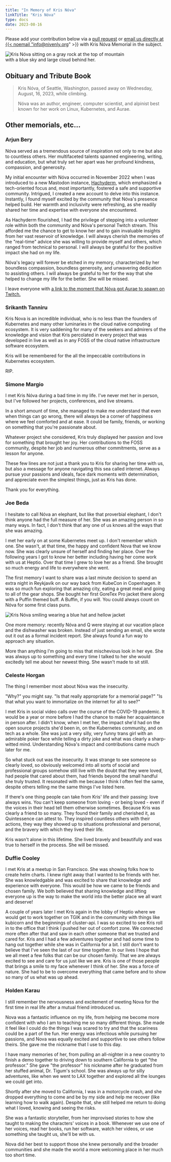 ```yaml
---
title: "In Memory of Kris Nóva"
linkTitle: "Kris Nóva"
type: docs
date: 2023-08-16
---
```


Please add your contribution below via a [pull request](https://github.com/nivenly/website/) or <a href="mailto:info@nivenly.org?subject=Kris Nóva Memorial">email us directly at {{< noemail "info@nivenly.org" >}} with Kris Nóva Memorial in the subject</a>.

<img src="./assets/kris-nova.jpg" alt="Kris Nóva sitting on a gray rock at the top of mountain with a blue sky and large cloud behind her." style="max-width:400px;"/>

## Obituary and Tribute Book

> Kris Nóva, of Seattle, Washington, passed away on Wednesday, August, 16, 2023, while climbing.
>
> Nóva was an author, engineer, computer scientist, and alpinist best known for her work on Linux, Kubernetes, and Aurae.

## Other memorials, etc...

### Arjun Bery

Nóva served as a tremendous source of inspiration not only to me but also to countless others. Her multifaceted talents spanned engineering, writing, and education, but what truly set her apart was her profound kindness, compassion, and generosity.

My initial encounter with Nóva occurred in November 2022 when I was introduced to a new Mastodon instance, [Hachyderm](https://hachyderm.io), which emphasized a tech-oriented focus and, most importantly, fostered a safe and supportive community. Intrigued, I created a new account to delve into this instance. Instantly, I found myself excited by the community that Nóva's presence helped build. Her warmth and inclusivity were refreshing, as she readily shared her time and expertise with everyone she encountered.

As Hachyderm flourished, I had the privilege of stepping into a volunteer role within both the community and Nóva's personal Twitch stream. This afforded me the chance to get to know her and to gain invaluable insights from her vast reservoir of knowledge. I will always cherish the memories of the "real-time" advice she was willing to provide myself and others, which ranged from technical to personal. I will always be grateful for the positive impact she had on my life.

Nóva's legacy will forever be etched in my memory, characterized by her boundless compassion, boundless generosity, and unwavering dedication to assisting others. I will always be grateful to her for the way that she helped to change my life for the better. She will be missed.

I leave everyone with [a link to the moment that Nóva got Aurae to spawn on Twitch.](https://www.twitch.tv/krisnova/clip/PoisedBreakableDiscSMOrc-_QCFBGYAmFzN7_yg)

### Srikanth Tanniru

Kris Nova is an incredible individual, who is no less than the founders of Kubernetes and many other luminaries in the cloud native computing ecosystem.
It is very saddening for many of the seekers and admirers of the knowledge and vision that Kris percolated in every project that was developed in live as well as in any FOSS of the cloud native infrastructure software ecosystem.

Kris will be remembered for the all the impeccable contributions in Kubernetes ecosystem.

RIP.

### Simone Margio

I met Kris Nóva during a bad time in my life. I've never met her in person, but I've followed her projects, conferences, and live streams.

In a short amount of time, she managed to make me understand that even when things can go wrong, there will always be a corner of happiness where we feel comforted and at ease. It could be family, friends, or working on something that you're passionate about.

Whatever project she considered, Kris truly displayed her passion and love for something that brought her joy. Her contributions to the FOSS community, despite her job and numerous other commitments, serve as a lesson for anyone.

These few lines are not just a thank you to Kris for sharing her time with us, but also a message for anyone navigating this sea called internet.
Always pursue your passions and ideals, face dark moments with determination, and appreciate even the simplest things, just as Kris has done.

Thank you for everything.

### Joe Beda

I hesitate to call Nóva an elephant, but like that proverbial elephant, I don't think anyone had the full measure of her. She was an amazing person in so many ways. In fact, I don't think that any one of us knows all the ways that she was amazing.

I met her early on at some Kubernetes meet up. I don't remember which one. She wasn't, at that time, the happy and confident Nova that we know now. She was clearly unsure of herself and finding her place. Over the following years I got to know her better including having her come work with us at Heptio. Over that time I grew to love her as a friend. She brought so much energy and life to everywhere she went.

The first memory I want to share was a last minute decision to spend an extra night in Reykjavík on our way back from KubeCon in Copenhagen. It was so much fun exploring that amazing city, eating a great meal and going to all of the gear shops. She bought her first GoreTex Pro jacket there along with a Puffin themed buff. A Buffin, if you will. You could always count on Nóva for some first class puns.

<img src="https://github.com/nivenly/website/assets/1264109/8b17ec9b-4e92-40bc-ae73-6746462988d8" alt="Kris Nóva smiling wearing a blue hat and hellow jacket" style="max-width:400px;"/>

One more memory: recently Nóva and Q were staying at our vacation place and the dishwasher was broken.  Instead of just sending an email, she wrote out it out as a formal incident report. She always found a fun way to approach any situation.

More than anything I'm going to miss that mischevious look in her eye. She was always up to something and every time I talked to her she would excitedly tell me about her newest thing. She wasn't made to sit still.


### Celeste Horgan

The thing I remember most about Nóva was the insecurity.

"Why?" you might say. "Is that really appropriate for a memorial page?" "Is that what you want to immortalize on the internet for all to see?" 

I met Kris in social video calls over the course of the COVID-19 pandemic. It would be a year or more before I had the chance to make her acquaintance in person after. I didn't know, when I met her, the impact she'd had on the open source projects she'd been in, on the Kubernetes community, and on tech as a whole. She was just a very silly, very funny trans girl with an admirable poker face while telling a dirty joke and what was clearly a sharp-witted mind. Understanding Nóva's impact and contributions came much later for me. 

So what stuck out was the insecurity. It was strange to see someone so clearly loved, so obviously welcomed into all sorts of social and professional groups somehow still live with the doubt that they were loved, had people that cared about them, had friends beyond the small handful she truly trusted. It resonated with me because I think I often feel the same, despite others telling me the same things I've listed here. 

If there's one thing people can take from Kris' life and their passing: love always wins. You can't keep someone from loving - or being loved - even if the voices in their head tell them otherwise sometimes. Because Kris was clearly a friend to so many. They found their family and cherished it, as Quintessence can attest to. They inspired countless others with their actions, they way they showed up to situations professional and personal, and the bravery with which they lived their life. 

Kris wasn't alone in this lifetime. She lived bravely and beautifully and was true to herself in the process. She will be missed.

### Duffie Cooley

I met Kris at a meetup in San Francisco. She was showing folks how to create helm charts. I knew right away that I wanted to be friends with her. She was knowledgable and was excited to share that knowledge and experience with everyone. This would be how we came to be friends and chosen family. We both believed that sharing knowledge and lifting everyone up is the way to make the world into the better place we all want and deserve!

A couple of years later I met Kris again in the lobby of Heptio where we would get to work together on TGIK and in the community with things like kubicorn and the beginnings of cluster-api. I was so excited to see Kris roll in to the office that I think I pushed her out of comfort zone. We connected more often after that and saw in each other someone that we trusted and cared for. Kris and I had a few adventures together and had some time to hang out together while she was in California for a bit. I still don't want to believe that I've seen the last of our time together. In our lives I hope that we all meet a few folks that can be our chosen family. That we are always excited to see and care for us just like we are. Kris is one of those people that brings a smile to my face whenever I think of her. She was a force of nature. She had to be to overcome everything that came before and to show so many of us what was up ahead. 

### Holden Karau

I still remember the nervousness and excitement of meeting Nova for the first time in real life after a mutual friend introduced us.

Nova was a fantastic influence on my life, from helping me become more confident with who I am to teaching me so many different things. She made it feel like I could do the things I was scared to try and that the scariness could be a part of the fun. Her energy was infectious while pursuing her passions, and Nova was equally excited and supportive to see others follow theirs. She gave me the nickname that I use to this day.

I have many memories of her, from pulling an all-nighter in a new country to finish a demo together to driving down to southern California to get "the professor." She gave "the professor" his nickname after he graduated from her stuffed animal, Dr. Tigum's school. She was always up for silly adventures, like when we went to LAX together and explored all the lounges we could get into.

Shortly after she moved to California, I was in a motorcycle crash, and she dropped everything to come and be by my side and help me recover (like learning how to walk again). Despite that, she still helped me return to doing what I loved, knowing and seeing the risks.

She was a fantastic storyteller, from her improvised stories to how she taught to making the characters' voices in a book. Whenever we use one of her voices, read her books, run her software, watch her videos, or use something she taught us, she'll be with us.

Nova did her best to support those she knew personally and the broader communities and she made the world a more welcoming place in her much too short time.

